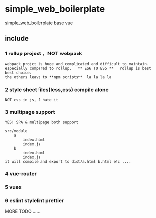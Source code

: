 # simple_web_boilerplate

simple_web_boilerplate base vue

## include

### 1 rollup project ，NOT webpack

    webpack projct is huge and complicated and difficult to maintain.
    especially compared to rollup.   ** ES6 TO ES5 **   rollup is best  best choice.
    the others leave to **npm scripts**  la la la la

### 2 style sheet files(less,css) compile alone

    NOT css in js, I hate it

### 3 multipage support

    YES! SPA & multipage both support

    src/module
        a
            index.html
            index.js
        b
            index.html
            index.js
    it will compile and export to dist/a.html b.html etc ....

### 4 vue-router

### 5 vuex

### 6 eslint stylelint prettier

MORE TODO
......
